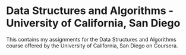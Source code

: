 # Data Structures and Algorithms - University of California, San Diego

This contains my assignments for the Data Structures and Algorithms course offered by the University of California, San Diego on Coursera.
